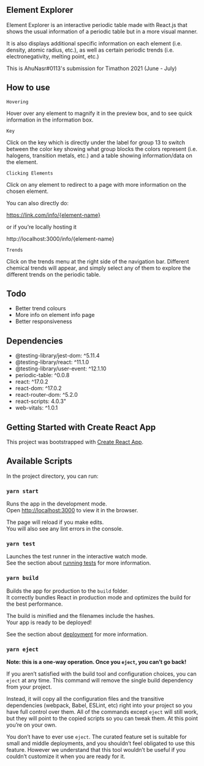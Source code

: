 ## Element Explorer

Element Explorer is an interactive periodic table made with React.js that shows the usual information of a periodic table but in a more visual manner.

It is also displays additional specific information on each element (i.e. density, atomic radius, etc.), as well as certain periodic trends (i.e. electronegativity, melting point, etc.)

This is AhuNasr#0113's submission for Timathon 2021 (June - July)

## How to use

`Hovering`

Hover over any element to magnify it in the preview box, and to see quick information in the information box.

`Key`

Click on the key which is directly under the label for group 13 to switch between the color key showing what group blocks the colors represent (i.e. halogens, transition metals, etc.) and a table showing information/data on the element. 

`Clicking Elements`

Click on any element to redirect to a page with more information on the chosen element.

You can also directly do:

https://link.com/info/{element-name}

or if you're locally hosting it

http://localhost:3000/info/{element-name}

`Trends`

Click on the trends menu at the right side of the navigation bar. Different chemical trends will appear, and simply select any of them to explore the different trends on the periodic table.

## Todo

- Better trend colours
- More info on element info page 
- Better responsiveness

## Dependencies

- @testing-library/jest-dom: ^5.11.4
- @testing-library/react: ^11.1.0
- @testing-library/user-event: ^12.1.10
- periodic-table: ^0.0.8
- react: ^17.0.2
- react-dom: ^17.0.2
- react-router-dom: ^5.2.0
- react-scripts: 4.0.3"
- web-vitals: ^1.0.1


## Getting Started with Create React App

This project was bootstrapped with [Create React App](https://github.com/facebook/create-react-app).

## Available Scripts

In the project directory, you can run:

### `yarn start`

Runs the app in the development mode.\
Open [http://localhost:3000](http://localhost:3000) to view it in the browser.

The page will reload if you make edits.\
You will also see any lint errors in the console.

### `yarn test`

Launches the test runner in the interactive watch mode.\
See the section about [running tests](https://facebook.github.io/create-react-app/docs/running-tests) for more information.

### `yarn build`

Builds the app for production to the `build` folder.\
It correctly bundles React in production mode and optimizes the build for the best performance.

The build is minified and the filenames include the hashes.\
Your app is ready to be deployed!

See the section about [deployment](https://facebook.github.io/create-react-app/docs/deployment) for more information.

### `yarn eject`

**Note: this is a one-way operation. Once you `eject`, you can’t go back!**

If you aren’t satisfied with the build tool and configuration choices, you can `eject` at any time. This command will remove the single build dependency from your project.

Instead, it will copy all the configuration files and the transitive dependencies (webpack, Babel, ESLint, etc) right into your project so you have full control over them. All of the commands except `eject` will still work, but they will point to the copied scripts so you can tweak them. At this point you’re on your own.

You don’t have to ever use `eject`. The curated feature set is suitable for small and middle deployments, and you shouldn’t feel obligated to use this feature. However we understand that this tool wouldn’t be useful if you couldn’t customize it when you are ready for it.